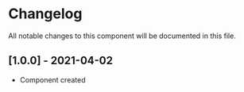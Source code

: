# Changelog
All notable changes to this component will be documented in this file.

## [1.0.0] - 2021-04-02
- Component created
